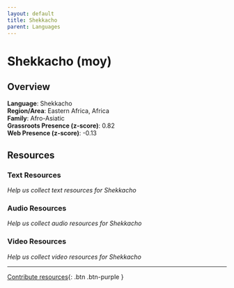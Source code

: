 ```yaml
---
layout: default
title: Shekkacho
parent: Languages
---
```


# Shekkacho (moy)

## Overview

**Language**: Shekkacho  
**Region/Area**: Eastern Africa, Africa  
**Family**: Afro-Asiatic  
**Grassroots Presence (z-score)**: 0.82  
**Web Presence (z-score)**: -0.13  

## Resources

### Text Resources
*Help us collect text resources for Shekkacho*

### Audio Resources
*Help us collect audio resources for Shekkacho*

### Video Resources
*Help us collect video resources for Shekkacho*

---

[Contribute resources](https://forms.office.com/e/1SfLJx3u1r){: .btn .btn-purple }
